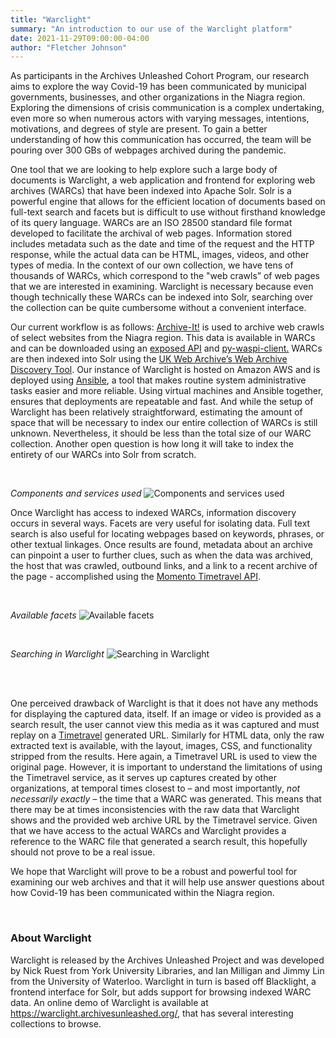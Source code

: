 ```yaml
---
title: "Warclight"
summary: "An introduction to our use of the Warclight platform"
date: 2021-11-29T09:00:00-04:00
author: "Fletcher Johnson"
---
```



As participants in the Archives Unleashed Cohort Program, our research aims to explore the way Covid-19 has been communicated by municipal governments, businesses, and other organizations in the Niagra region. Exploring the dimensions of crisis communication is a complex undertaking, even more so when numerous actors with varying messages, intentions, motivations, and degrees of style are present. To gain a better understanding of how this communication has occurred, the team will be pouring over 300 GBs of webpages archived during the pandemic. 

One tool that we are looking to help explore such a large body of documents is Warclight, a web application and frontend for exploring web archives (WARCs) that have been indexed into Apache Solr. Solr is a powerful engine that allows for the efficient location of documents based on full-text search and facets but is difficult to use without firsthand knowledge of its query language. WARCs are an ISO 28500 standard file format developed to facilitate the archival of web pages. Information stored includes metadata such as the date and time of the request and the HTTP response, while the actual data can be HTML, images, videos, and other types of media. In the context of our own collection, we have tens of thousands of WARCs, which correspond to the "web crawls” of web pages that we are interested in examining. Warclight is necessary because even though technically these WARCs can be indexed into Solr, searching over the collection can be quite cumbersome without a convenient interface. 

Our current workflow is as follows: [Archive-It!](https://archive-it.org/) is used to archive web crawls of select websites from the Niagra region. This data is available in WARCs and can be downloaded using an [exposed API](https://support.archive-it.org/hc/en-us/articles/360015225051-Find-and-download-your-WARC-files-with-WASAPI) and [py-waspi-client.](https://github.com/unt-libraries/py-wasapi-client) WARCs are then indexed into Solr using the [UK Web Archive’s Web Archive Discovery Tool](https://github.com/ukwa/webarchive-discovery). Our instance of Warclight is hosted on Amazon AWS and is deployed using [Ansible](https://www.ansible.com/), a tool that makes routine system administrative tasks easier and more reliable.  Using virtual machines and Ansible together, ensures that deployments are repeatable and fast. And while the setup of Warclight has been relatively straightforward, estimating the amount of space that will be necessary to index our entire collection of WARCs is still unknown. Nevertheless, it should be less than the total size of our WARC collection.  Another open question is how long it will take to index the entirety of our WARCs into Solr from scratch. 

</br>

*Components and services used*
![Components and services used](https://brockdsl.github.io/archives_unleashed/images/warclight_01.png ) 

Once Warclight has access to indexed WARCs, information discovery occurs in several ways. Facets are very useful for isolating data. Full text search is also useful for locating webpages based on keywords, phrases, or other textual linkages. Once results are found, metadata about an archive can pinpoint a user to further clues, such as when the data was archived, the host that was crawled, outbound links, and a link to a recent archive of the page - accomplished using the [Momento Timetravel API](http://timetravel.mementoweb.org/about/). 

</br>


*Available facets*
![Available facets](https://brockdsl.github.io/archives_unleashed/images/warclight_02.png)

</br>

*Searching in Warclight*
![Searching in Warclight](https://brockdsl.github.io/archives_unleashed/images/warclight_03.png)

</br>
</br>

One perceived drawback of Warclight is that it does not have any methods for displaying the captured data, itself. If an image or video is provided as a search result, the user cannot view this media as it was captured and must replay on a [Timetravel](http://timetravel.mementoweb.org/about/) generated URL. Similarly for HTML data, only the raw extracted text is available, with the layout, images, CSS, and functionality stripped from the results. Here again, a Timetravel URL is used to view the original page. However, it is important to understand the limitations of using the Timetravel service, as it serves up captures created by other organizations, at temporal times closest to – and most importantly, *not necessarily exactly* – the time that a WARC was generated. This means that there may be at times inconsistencies with the raw data that Warclight shows and the provided web archive URL by the Timetravel service. Given that we have access to the actual WARCs and Warclight provides a reference to the WARC file that generated a search result, this hopefully should not prove to be a real issue.  

We hope that Warclight will prove to be a robust and powerful tool for examining our web archives and that it will help use answer questions about how Covid-19 has been communicated within the Niagra region. 

</br>

### About Warclight

Warclight is released by the Archives Unleashed Project and was developed by Nick Ruest from York University Libraries, and Ian Milligan and Jimmy Lin from the University of Waterloo. Warclight in turn is based off Blacklight, a frontend interface for Solr, but adds support for browsing indexed WARC data. An online demo of Warclight is available at https://warclight.archivesunleashed.org/, that has several interesting collections to browse. 

